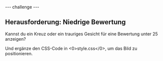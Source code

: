 \--- challenge \---

## Herausforderung: Niedrige Bewertung

Kannst du ein Kreuz oder ein trauriges Gesicht für eine Bewertung unter 25 anzeigen?

Und ergänze den CSS-Code in <0>style.css</0>, um das Bild zu positionieren.